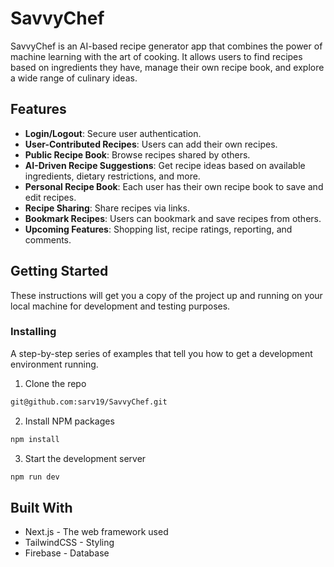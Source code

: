 # SavvyChef

SavvyChef is an AI-based recipe generator app that combines the power of machine learning with the art of cooking. It allows users to find recipes based on ingredients they have, manage their own recipe book, and explore a wide range of culinary ideas.

## Features

- **Login/Logout**: Secure user authentication.
- **User-Contributed Recipes**: Users can add their own recipes.
- **Public Recipe Book**: Browse recipes shared by others.
- **AI-Driven Recipe Suggestions**: Get recipe ideas based on available ingredients, dietary restrictions, and more.
- **Personal Recipe Book**: Each user has their own recipe book to save and edit recipes.
- **Recipe Sharing**: Share recipes via links.
- **Bookmark Recipes**: Users can bookmark and save recipes from others.
- **Upcoming Features**: Shopping list, recipe ratings, reporting, and comments.

## Getting Started

These instructions will get you a copy of the project up and running on your local machine for development and testing purposes.

### Installing

A step-by-step series of examples that tell you how to get a development environment running.

1. Clone the repo
```bash
git@github.com:sarv19/SavvyChef.git
```

2. Install NPM packages
```bash
npm install
```

3. Start the development server
```bash
npm run dev
```

## Built With
- Next.js - The web framework used
- TailwindCSS - Styling
- Firebase - Database
